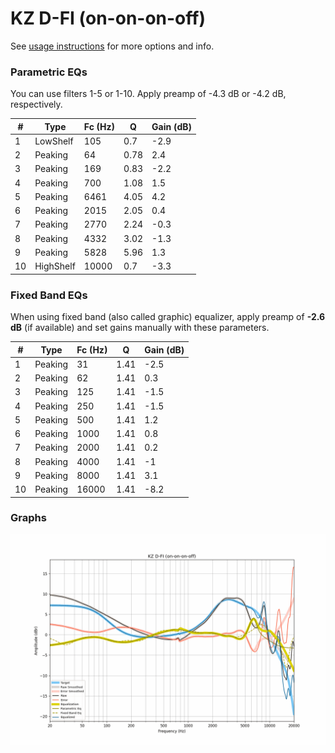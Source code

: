 # KZ D-FI (on-on-on-off)
See [usage instructions](https://github.com/jaakkopasanen/AutoEq#usage) for more options and info.

### Parametric EQs
You can use filters 1-5 or 1-10. Apply preamp of -4.3 dB or -4.2 dB, respectively.

|   # | Type      |   Fc (Hz) |    Q |   Gain (dB) |
|-----|-----------|-----------|------|-------------|
|   1 | LowShelf  |       105 | 0.7  |        -2.9 |
|   2 | Peaking   |        64 | 0.78 |         2.4 |
|   3 | Peaking   |       169 | 0.83 |        -2.2 |
|   4 | Peaking   |       700 | 1.08 |         1.5 |
|   5 | Peaking   |      6461 | 4.05 |         4.2 |
|   6 | Peaking   |      2015 | 2.05 |         0.4 |
|   7 | Peaking   |      2770 | 2.24 |        -0.3 |
|   8 | Peaking   |      4332 | 3.02 |        -1.3 |
|   9 | Peaking   |      5828 | 5.96 |         1.3 |
|  10 | HighShelf |     10000 | 0.7  |        -3.3 |

### Fixed Band EQs
When using fixed band (also called graphic) equalizer, apply preamp of **-2.6 dB** (if available) and set gains manually with these parameters.

|   # | Type    |   Fc (Hz) |    Q |   Gain (dB) |
|-----|---------|-----------|------|-------------|
|   1 | Peaking |        31 | 1.41 |        -2.5 |
|   2 | Peaking |        62 | 1.41 |         0.3 |
|   3 | Peaking |       125 | 1.41 |        -1.5 |
|   4 | Peaking |       250 | 1.41 |        -1.5 |
|   5 | Peaking |       500 | 1.41 |         1.2 |
|   6 | Peaking |      1000 | 1.41 |         0.8 |
|   7 | Peaking |      2000 | 1.41 |         0.2 |
|   8 | Peaking |      4000 | 1.41 |        -1   |
|   9 | Peaking |      8000 | 1.41 |         3.1 |
|  10 | Peaking |     16000 | 1.41 |        -8.2 |

### Graphs
![](./KZ%20D-FI%20(on-on-on-off).png)
